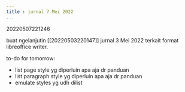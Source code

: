 ```yaml
---
title : jurnal 7 Mei 2022
...
```

20220507221246

buat ngelanjutin [[20220503220147]] jurnal 3 Mei 2022 terkait format libreoffice writer.

to-do for tomorrow:
- list page style yg diperluin apa aja dr panduan
- list paragraph style yg diperluin apa aja dr panduan
- emulate styles yg udh dilist